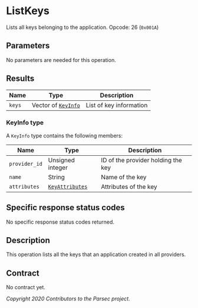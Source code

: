 # ListKeys

Lists all keys belonging to the application. Opcode: 26 (`0x001A`)

## Parameters

No parameters are needed for this operation.

## Results

| Name   | Type                                 | Description             |
|--------|--------------------------------------|-------------------------|
| `keys` | Vector of [`KeyInfo`](#keyinfo-type) | List of key information |

### KeyInfo type

A `KeyInfo` type contains the following members:

| Name          | Type                                                        | Description                        |
|---------------|-------------------------------------------------------------|------------------------------------|
| `provider_id` | Unsigned integer                                            | ID of the provider holding the key |
| `name`        | String                                                      | Name of the key                    |
| `attributes`  | [`KeyAttributes`](psa_key_attributes.md#keyattributes-type) | Attributes of the key              |

## Specific response status codes

No specific response status codes returned.

## Description

This operation lists all the keys that an application created in all providers.

## Contract

No contract yet.

*Copyright 2020 Contributors to the Parsec project.*
